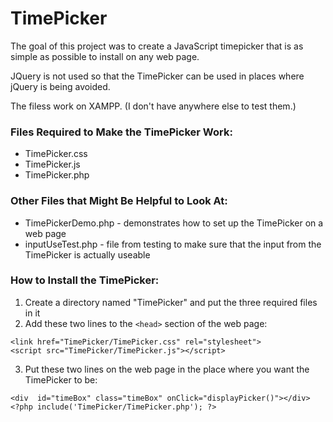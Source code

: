 # TimePicker
The goal of this project was to create a JavaScript timepicker that is as simple as possible to install on any web page.

JQuery is not used so that the TimePicker can be used in places where jQuery is being avoided.

The filess work on XAMPP.  (I don't have anywhere else to test them.)

### Files Required to Make the TimePicker Work:
 * TimePicker.css
 * TimePicker.js
 * TimePicker.php

### Other Files that Might Be Helpful to Look At:
 * TimePickerDemo.php  - demonstrates how to set up the TimePicker on a web page
 * inputUseTest.php - file from testing to make sure that the input from the TimePicker is actually useable

### How to Install the TimePicker:
1. Create a directory named "TimePicker" and put the three required files in it
2. Add these two lines to the `<head>` section of the web page:
```
<link href="TimePicker/TimePicker.css" rel="stylesheet">
<script src="TimePicker/TimePicker.js"></script>
```
3. Put these two lines on the web page in the place where you want the TimePicker to be:
```
<div  id="timeBox" class="timeBox" onClick="displayPicker()"></div>  
<?php include('TimePicker/TimePicker.php'); ?>
```